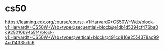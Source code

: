 # cs50
https://learning.edx.org/course/course-v1:HarvardX+CS50W+Web/block-v1:HarvardX+CS50W+Web+type@sequential+block@e1db1d5394cf476ba0c925010b94a5f4/block-v1:HarvardX+CS50W+Web+type@vertical+block@491cd816e2554378ac994cd14335c1c6
